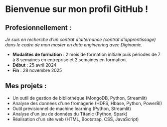 # Bienvenue sur mon profil GitHub ! 

## Profesionnellement : 
*Je suis en recherche d'un contrat d'alternance (contrat d'apprentissage) dans le cadre de mon master en data engineering avec Diginamic.*
 - **Modalités de formation** : 2 mois de formation initiale puis périodes de 7 à 8 semaines en entreprise et 2 semaines en formation.
 - **Début** : 25 avril 2024
 - **Fin** : 28 novembre 2025

## Mes projets : 
 - Un outil de gestion de bibliothèque (MongoDB, Python, Streamlit)
 - Analyse des données d'une fromagerie (HDFS, Hbase, Python, PowerBI)
 - Outil prévisionnel de machine learning (Python, Streamlit)
 - Analyse d'un jeu de données du Titanic (Python, Spark)
 - Réalisation d'un site web (HTML, Bootstrap, CSS, JavaScript)
